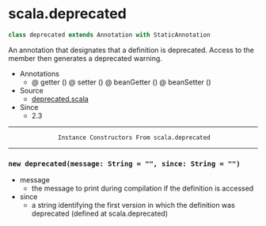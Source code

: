 
#                               scala.deprecated                               #

```scala
class deprecated extends Annotation with StaticAnnotation
```

An annotation that designates that a definition is deprecated. Access to the
member then generates a deprecated warning.

* Annotations
  * @ getter () @ setter () @ beanGetter () @ beanSetter ()
* Source
  * [deprecated.scala](https://github.com/scala/scala/tree/6d09a1ba5f/src/library/scala/deprecated.scala#L1)
* Since
  * 2.3


--------------------------------------------------------------------------------
                  Instance Constructors From scala.deprecated
--------------------------------------------------------------------------------


### `new deprecated(message: String = "", since: String = "")`               ###

* message
  * the message to print during compilation if the definition is accessed
* since
  * a string identifying the first version in which the definition was
    deprecated
(defined at scala.deprecated)
